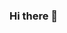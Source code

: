 ### Hi there 👋

<!--
**dmueller2001/dmueller2001** is a ✨ _special_ ✨ repository because its `README.md` (this file) appears on your GitHub profile.

Here are some ideas to get you started:

🔭 I’m currently working on https://okd.io
- 🌱 I’m currently learning 
- 👯 I’m looking to collaborate on open source 
- 🤔 I’m looking for help ..
💬 Ask me about open source community development
- 📫 How to reach me: ...
- 😄 Pronouns: ...
- ⚡ Fun fact: ...
-->
